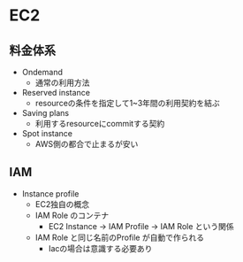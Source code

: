 # EC2

## 料金体系

* Ondemand
  * 通常の利用方法
* Reserved instance
  * resourceの条件を指定して1~3年間の利用契約を結ぶ
* Saving plans
  * 利用するresourceにcommitする契約
* Spot instance
  * AWS側の都合で止まるが安い


## IAM

* Instance profile
    * EC2独自の概念
    * IAM Role のコンテナ
      * EC2 Instance -> IAM Profile -> IAM Role という関係
    * IAM Role と同じ名前のProfile が自動で作られる
      * Iacの場合は意識する必要あり
